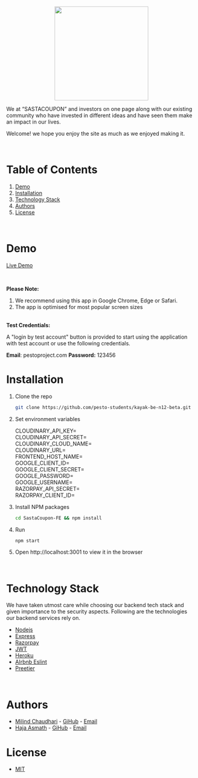 
<!-- PROJECT LOGO -->
<br />
<p align="center">
    <img src="https://i.postimg.cc/Th8JBMtQ/Site-Icon.png" width="248px" >
</p>
We at “SASTACOUPON” 
and investors on one page along with our
existing community who have invested in
different ideas and have seen them make an
impact in our lives.


Welcome! we hope you enjoy the site as much as we enjoyed making it.
 
  
<!-- TABLE OF CONTENTS -->
<br/>

# Table of Contents

1. [Demo](#demo)
2. [Installation](#installation)
3. [Technology Stack](#technology-stack)
4. [Authors](#authors)
5. [License](#license)

<br/>

# Demo

[Live Demo](https://hajaasmath.github.io/SastaCoupon-FE/#/)

<br/>

<b>Please Note:</b>

1. We recommend using this app in Google Chrome, Edge or Safari.
2. The app is optimised for most popular screen sizes


<br/>
<b>Test Credentials:</b>

A "login by test account" button is provided to start using the application with test account or use the following credentials.

<span><b>Email</b>:  pestoproject.com</span>
<span><b>Password:</b> 123456</span>

# Installation

1. Clone the repo
    ```sh
    git clone https://github.com/pesto-students/kayak-be-n12-beta.git
    ```
2. Set environment variables

   CLOUDINARY_API_KEY=<br />
   CLOUDINARY_API_SECRET= <br/>
   CLOUDINARY_CLOUD_NAME= <br/>
   CLOUDINARY_URL= <br/>
   FRONTEND_HOST_NAME= <br/>
   GOOGLE_CLIENT_ID= <br/>
   GOOGLE_CLIENT_SECRET= <br/>
   GOOGLE_PASSWORD= <br/>
   GOOGLE_USERNAME= <br/>
   RAZORPAY_API_SECRET= <br/>
   RAZORPAY_CLIENT_ID= <br/>

3. Install NPM packages
    ```sh
    cd SastaCoupon-FE && npm install
    ```
4. Run
    ```sh
    npm start
    ```
5. Open http://localhost:3001 to view it in the browser

<br/>

# Technology Stack

We have taken utmost care while choosing our backend tech stack and given importance to the security aspects. Following are the technologies our backend services rely on.

- [Nodejs](https://nodejs.org/)
- [Express](https://expressjs.com/)
- [Razorpay](https://razorpay.com/)
- [JWT](https://jwt.io/)
- [Heroku](https://heroku.com/)
- [AIrbnb Eslint](https://www.npmjs.com/package/eslint-config-airbnb)
- [Preetier](https://prettier.io/)

<br/>

# Authors

- [Milind Chaudhari](https://www.linkedin.com/in/milind-chaudhari-6b5807129/) - [GiHub](https://github.com/Milind220397) - [Email](milind220397.com)
- [Haja Asmath](https://www.linkedin.com/in/abhijain2618) - [GiHub](https://github.com/HajaAsmath) - [Email](hajawork21@gmail.com)

# License

- [MIT](https://opensource.org/licenses/MIT)
